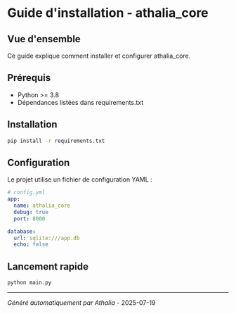 # Guide d'installation - athalia_core

## Vue d'ensemble

Ce guide explique comment installer et configurer athalia_core.

## Prérequis

- Python >= 3.8
- Dépendances listées dans requirements.txt

## Installation

```bash
pip install -r requirements.txt
```

## Configuration

Le projet utilise un fichier de configuration YAML :

```yaml
# config.yml
app:
  name: athalia_core
  debug: true
  port: 8000

database:
  url: sqlite:///app.db
  echo: false
```

## Lancement rapide

```bash
python main.py
```

---
*Généré automatiquement par Athalia* - 2025-07-19

